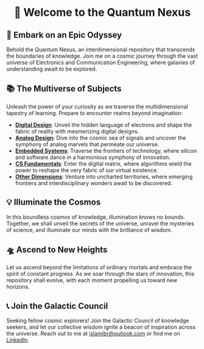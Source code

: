 <h1 align="center">🌌 Welcome to the Quantum Nexus</h1>


## 🚀 Embark on an Epic Odyssey

Behold the Quantum Nexus, an interdimensional repository that transcends the boundaries of knowledge. Join me on a cosmic journey through the vast universe of Electronics and Communication Engineering, where galaxies of understanding await to be explored.

## 📚 The Multiverse of Subjects
Unleash the power of your curiosity as we traverse the multidimensional tapestry of learning. Prepare to encounter realms beyond imagination:

- [**Digital Design**](https://github.com/islamibr/College/blob/main/Materials/Digital.md): Unveil the hidden language of electrons and shape the fabric of reality with mesmerizing digital designs.
- [**Analog Design**](https://github.com/islamibr/College/blob/main/Materials/Analog.md): Dive into the cosmic sea of signals and uncover the symphony of analog marvels that permeate our universe.
- [**Embedded Systems**](https://github.com/islamibr/College/blob/main/Materials/Embedded.md): Traverse the frontiers of technology, where silicon and software dance in a harmonious symphony of innovation.
- [**CS Fundamentals**](https://github.com/islamibr/College/blob/main/Materials/CS.md): Enter the digital matrix, where algorithms wield the power to reshape the very fabric of our virtual existence.
- [**Other Dimensions**](https://github.com/islamibr/College/blob/main/Materials/Other.md): Venture into uncharted territories, where emerging frontiers and interdisciplinary wonders await to be discovered.

## 💡 Illuminate the Cosmos
In this boundless cosmos of knowledge, illumination knows no bounds. Together, we shall unveil the secrets of the universe, unravel the mysteries of science, and illuminate our minds with the brilliance of wisdom.

## 🛸 Ascend to New Heights
Let us ascend beyond the limitations of ordinary mortals and embrace the spirit of constant progress. As we soar through the stars of innovation, this repository shall evolve, with each moment propelling us toward new horizons.

## 📞 Join the Galactic Council

Seeking fellow cosmic explorers! Join the Galactic Council of knowledge seekers, and let our collective wisdom ignite a beacon of inspiration across the universe. Reach out to me at [islamibr@outlook.com](mailto:islamibr@outlook.com) or find me on [LinkedIn](https://www.linkedin.com/in/islamibr).
